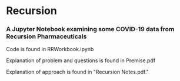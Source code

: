 # Recursion
### A Jupyter Notebook examining some COVID-19 data from Recursion Pharmaceuticals

Code is found in RRWorkbook.ipynb

Explanation of problem and questions is found in Premise.pdf

Explanation of approach is found in "Recursion Notes.pdf."
